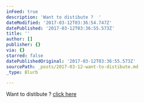 ```yaml
---
inFeed: true
description: 'Want to distibute ?  '
dateModified: '2017-03-12T03:36:54.747Z'
datePublished: '2017-03-12T03:36:55.573Z'
title: ''
author: []
publisher: {}
via: {}
starred: false
datePublishedOriginal: '2017-03-12T03:36:55.573Z'
sourcePath: _posts/2017-03-12-want-to-distibute.md
_type: Blurb

---
```

Want to distibute ? [click here][0]

[0]: https://anotecenv.wufoo.com/forms/zxgf09v0d23peg
